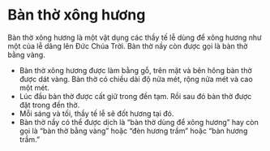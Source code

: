 # Bàn thờ xông hương

Bàn thờ xông hương là một vật dụng các thầy tế lễ dùng để xông hương như một của lễ dâng lên Đức Chúa Trời. Bàn thờ nầy còn được gọi là bàn thờ bằng vàng.
- Bàn thờ xông hương được làm bằng gỗ, trên mặt và bên hông bàn thờ được dát vàng.  Bàn thờ có chiều dài độ nửa mét, rộng nửa mét và cao một mét.
- Lúc đầu bàn thờ được cất giữ trong đền tạm.  Rồi sau đó bàn thờ được đặt trong đền thờ. 
- Mỗi sáng và tối, thầy tế lễ sẽ đốt hương tại đó.
- Bàn thờ nầy có thể được dịch là “bàn thờ dùng để xông hương” hay còn gọi là “bàn thờ bằng vàng” hoặc “đèn hương trầm” hoặc “bàn hương trầm.”

